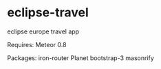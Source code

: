 eclipse-travel
==============

eclipse europe travel app


Requires:
Meteor 0.8

Packages:
iron-router
Planet
bootstrap-3
masonrify
